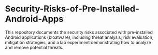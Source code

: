 # Security-Risks-of-Pre-Installed-Android-Apps
This repository documents the security risks associated with pre-installed Android applications (bloatware), including threat analysis, risk evaluation, mitigation strategies, and a lab experiment demonstrating how to analyze and remove potential threats.
